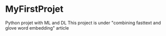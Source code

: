 # MyFirstProjet
Python projet with ML and DL
This project is under "combining fasttext and glove word embedding" article
